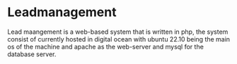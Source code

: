 # Leadmanagement

Lead maangement is a web-based system that is written in php, the system consist of currently hosted in digital ocean with ubuntu 22.10 being the main os of the machine
and apache as the web-server and mysql for the database server.

